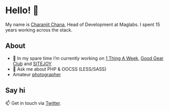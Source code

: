 # Hello! 👋

My name is [Charanjit Chana](https://charanj.it), Head of Development at Maglabs. I spent 15 years working across the stack.

## About

- 🔭 In my spare time I’m currently working on [1 Thing A Week](https://www.1thingaweek.com), [Good Gear Club](https://www.goodgear.club) and [SITEJOY](https://www.sitejoy.dev)
- 💬 Ask me about PHP & OOCSS (LESS/SASS)
- Amateur [photographer](https://instagram.com/cchana)

## Say hi

📫 Get in touch via [Twitter](https://twitter.com/cchana).

<!--
- 🔭 I’m currently working on ...
- 🌱 I’m currently learning ...
- 👯 I’m looking to collaborate on ...
- 🤔 I’m looking for help with ...
- 💬 Ask me about ...
- 📫 How to reach me: ...
- 😄 Pronouns: ...
- ⚡ Fun fact: ...
-->
